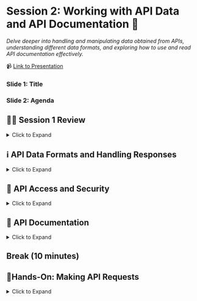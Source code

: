 # Session 2: Working with API Data and API Documentation 📜
_Delve deeper into handling and manipulating data obtained from APIs, understanding different data formats, and exploring how to use and read API documentation effectively._

📹 [Link to Presentation](https://www.beautiful.ai/player/-NcT8oMgP1-HCOsKJEM0)

### Slide 1: Title

### Slide 2: Agenda

## 👨‍🏫 Session 1 Review
<details><summary>Click to Expand</summary>
<hr>

### Slide 4: Previous Topics
_A mini-agenda to review topics from the previous session_
![API Alchemy_ Session 2 (1) - 2023-10-18 07 47 30Part-4-1](https://github.com/rogers-obrien-rad/api-alchemy/assets/33231914/3b7722f3-7a3a-4768-b886-56a364973d9c)

* What are APIs?
* API Architecture
* HTTP

### ❔ What does API stand for?

### Slide 6: Definition of APIs
_Overview of what an API is with examples_
![API Alchemy_ Session 2 (1) - 2023-10-18 07 47 30Part-6-1](https://github.com/rogers-obrien-rad/api-alchemy/assets/33231914/ddcd63e5-4c68-47f6-9db7-f4558ccdd450)

> An Application Programming Interface is a set of protocols that allows different software applications to communicate, interact, and share data with each other.
* Watch [video](https://www.youtube.com/watch?v=s7wmiS2mSXY) for good, simple explanation
* Additional examples of APIs
  * **Weather Apps**: Weather apps use APIs to access real-time weather data from external sources. These APIs provide accurate and up-to-date information. By leveraging APIs, weather apps avoid the need to collect and maintain their own weather data.
  * **Social Media**: When you click "Share", an API is invoked, sending the data to the respective social media platform. The platform's API processes the request, posts the content, and provides feedback to the user.
  * **Payment Apps**: When you initiate a payment, the app sends transaction details to the payment gateway's API. The API handles payment authorization, processes the transaction, and returns a response to the app
 
### ❔ What does API stand for?

### Slide 8: Case Studies
![API Alchemy_ Session 2 (1) - 2023-10-18 07 47 30Part-8-1](https://github.com/rogers-obrien-rad/api-alchemy/assets/33231914/8504e9a2-25b9-4078-88ff-1fec126a83ac)

#### [McBroken](https://mcbroken.com/)
_The McBroken app uses the McDonald's API to track the availability of working ice cream machines at various locations in real-time, providing users with up-to-date information on whether they can get frozen treats._
* Software Developer reverse-engineered the McDonald's ordering API to send an order worth $18,752 of McFlurries to every McDonald's in the US
* Based on whether the item can be added to your cart determines if the machine is working or not

#### Pokemon Go
_Pokémon Go is an augmented reality mobile game that uses real-world locations and the camera on players' smartphones to allow them to catch virtual Pokémon in their surroundings._
* Utilizes the Google Maps API to display Pokemon in your environment

#### Procore Permissioning
_Procore is a cloud-based construction management platform that provides tools for project management, collaboration, scheduling, and financial management._
* Procore provides permissions templates that sometimes can only be applied on a per-person basis meaning that.
* If we wanted to specify _everyone's_ permissions for a given project, someone would have to go through each individual and update their permissions.
* We can use the Procore API to do this for us by automating the process. We still have to go one-by-one, but the computer can change someone's permissions in a matter of milliseconds while it might take a user 10 seconds to do the same process (not to mention it would be incredibly boring).

### ❔ What are the two main types of API architecture?

### Slide 10: API Architecture
_How the rules of an API are setup to ensure smooth communication_
![API Alchemy_ Session 2 (1) - 2023-10-18 07 47 30Part-10-1](https://github.com/rogers-obrien-rad/api-alchemy/assets/33231914/8c6020ca-db05-4833-b385-4fcffdd24727)

#### SOAP (Simple Object Access Protocol):
* Like sending a package with instructions and details
* More structured and formal than REST
* Often used in big businesses
* Communication is more like writing a letter: you need to follow specific rules
* Can use different delivery methods (transport protocols) like HTTP, SMTP (email), etc.
* Has a fixed structure (XML) for messages, making sure everyone understands the message format

#### REST (Representational State Transfer):
* Modern and simple way for software to communicate over the internet
* Communication is like talking to a waiter: you ask for things (GET), give new things (POST), update (PUT), or remove (DELETE)
* Simple and straightforward
* Uses URLs to represent different resources (like menu items), and you use different actions (HTTP methods) to interact with those resources

### Slide 11: Process Overview
_How the API process actually works_
![API Alchemy_ Session 2 (1) - 2023-10-18 07 47 30Part-11-1](https://github.com/rogers-obrien-rad/api-alchemy/assets/33231914/592bb955-8db6-46a9-a026-4ac493955f55)

1. Client (that is you) makes a request using HTTP
2. Server (that is the program you are accessing) processes the requests, performing the action that you specify (if it can)
3. Response is generated in HTTP and sent back to you, the Client
4. Client processes the response

### Slide 12: HTTP Structure

#### Start Line
_First line of the request/response_
![API Alchemy_ Session 2 (1) - 2023-10-18 07 47 30Part-12-1](https://github.com/rogers-obrien-rad/api-alchemy/assets/33231914/24f898f7-be2e-495f-98db-6bc851072e36)

For requests, the start line is called the "Request Line" and includes:
* HTTP method
* URL of the resource being requested
* Parameters
* version of the HTTP protocol being used

For responses, the start line is called the "Status Line" and includes:
* three-digit status code
* text description of status
* version of the HTTP protocol being used

#### Headers
_Additional lines that include important, standardized information for the HTTP request/response_

You can find available Header options [here](https://en.wikipedia.org/wiki/List_of_HTTP_header_fields), but some of the more common ones include:
* **Authorization**: credentials
* **Content-Type**: media type for the body of the request/response
* **Host**: domain name of the server i.e. google.com

#### Blank Line
_Tells the program that the previous values were for the header while the following are for the body_

#### Body
_Optional component that carries additional data sent with the request/response, such as form data or request payload._

For requests, the body is often formatted in:
* JSON
* XML

For responses, the body is often formatted in:
* JSON
* XML
* HTML

### ❔ What are some of the common HTTP methods?

### Slide 14: HTTP Methods
_The data manipulation methods used by APIs_
![API Alchemy_ Session 2 (1) - 2023-10-18 07 47 30Part-14-1](https://github.com/rogers-obrien-rad/api-alchemy/assets/33231914/d360a2eb-e390-4ae4-be0d-a4e1cf9dad07)

There are [9 HTTP methods in HTTP v1.1](https://developer.mozilla.org/en-US/docs/Web/HTTP/Methods), but there are four/five ones that are commonly used:
* **POST**: Used to send data to the server, for example, customer information, file upload, etc.
* **GET**: Used to retrieve information from the given server using a given URI. Requests using GET should only retrieve data and should have no other effect on the data.
* **PUT**: Replaces all current representations of the target resource with the uploaded content.
* **PATCH**: Applies partial modifications to a resource.
* **DELETE**: Removes the specified resource.

### Slide 15: POST Request 
![API Alchemy_ Session 2 (1) - 2023-10-18 07 47 30Part-15-1](https://github.com/rogers-obrien-rad/api-alchemy/assets/33231914/13fe575b-7efa-4df9-81e2-0dc1f2fd4eef)

```http
POST /api/users HTTP/1.1
Host: example.com
Content-Type: application/json

{
    "username": "newuser",
    "email": "newuser@example.com",
    "password": "securepassword"
}
```

Identify the key components:
1. Request Line
   * Method: `POST`
   * URL: `/api/users`
   * HTTP Version: `HTTP/1.1`
2. Headers
   * Header 1: `Host: example.com`
   * Header 2: `Content-Type: application/json`
3. Blank Line
4. Body
   * JSON Form:
   ```json
   {
       "username": "newuser",
       "email": "newuser@example.com",
       "password": "securepassword"
   }
   ```

### Slide 16: POST Response
![API Alchemy_ Session 2 (1) - 2023-10-18 07 47 30Part-16-1](https://github.com/rogers-obrien-rad/api-alchemy/assets/33231914/6bdc5519-d3f8-497b-bb58-6a01d9c2bf77)

```http
HTTP/1.1 201 Created
Content-Type: application/json

{
    "id": 123,
    "username": "newuser",
    "email": "newuser@example.com"
}
```

Identify the key components:
1. Status Line
   * HTTP Version: `HTTP/1.1`
   * Status Code: `201`
   * Status Text: `Created`
2. Headers
   * Header 1: `Content-Type: application/json`
3. Blank Line
4. Body
   * JSON Form:
   ```
   {
       "id": 123,
       "username": "newuser",
       "email": "newuser@example.com"
   }
   ```

### Slide 17: Response Status Codes
_Status of the HTTP request_
![API Alchemy_ Session 2 (1) - 2023-10-18 07 47 30Part-17-1](https://github.com/rogers-obrien-rad/api-alchemy/assets/33231914/9be73357-47ba-4283-bff7-f0ec3871868a)

#### 100s - Informational
An informational response indicates that the request was received and understood. It is issued on a provisional basis while request processing continues. It alerts the client to wait for a final response.

#### 200s - Success
These status codes indicates the action requested by the client was received, understood, and accepted. Common success status codes include (but are not limited to):
* **200 OK**: Standard response for successful HTTP requests. The actual response will depend on the request method used.
* **201 Created**: The request has been fulfilled, resulting in the creation of a new resource.

#### 300s - Additional Steps
This class of status code indicates the client must take additional action to complete the request. Many of these status codes are used in URL redirection.

#### 400s - Client-side Error
This class of status code is intended for situations in which the error seems to have been caused by the client. Some common 400 status codes are:
* **400 Bad Request**: The server cannot or will not process the request due to an apparent client error (bad request syntax, size too large, invalid request message framing, or deceptive request routing)
* **401 Unauthorized**: For use when authentication is required and has failed or has not yet been provided
* **403 Forbidden**: The request contained valid data and was understood by the server, but the server is refusing action. This may be due to the user not having the necessary permissions for a resource or needing an account of some sort, or attempting a prohibited action.
* **404 Not Found**: The requested resource could not be found but may be available in the future. Subsequent requests by the client are permissible.

#### 500s - Server-side Error
Response status codes beginning with the digit "5" indicate cases in which the server is aware that it has encountered an error or is otherwise incapable of performing the request.

<hr>
</details>

## ℹ️ API Data Formats and Handling Responses
<details><summary>Click to Expand</summary>
<hr>

### ❔ What are the two msot common API data formats?

### Slide 20: XML
_What is XML and what are some key characteristics_
![API Alchemy_ Session 2 (1) - 2023-10-18 07 47 30Part-20-1](https://github.com/rogers-obrien-rad/api-alchemy/assets/33231914/fbd58507-2405-4f02-a747-826f7a6fa0b9)

XML (eXtensible Markup Language) is a widely used format for structuring and representing data that needs to be exchanged between different software systems. XML is not limited to APIs; it's also used for data storage, configuration files, and more.
* **Definition**: XML is a markup language that defines rules for encoding documents in a format that is both human-readable and machine-readable.
* **Purpose**: XML is used to structure and represent data in a hierarchical and standardized way, making it easier for different software applications to understand and process the data.

#### XML in API Context:
* **Data Exchange**: APIs often use XML as a format for exchanging data between a client (requester) and a server (provider).
* **Data Representation**: XML allows you to represent structured data with elements, attributes, and values, making it suitable for various types of information like configuration settings, lists, documents, and more.
* **Data Types**: XML supports a wide range of data types, including strings, numbers, dates, and more complex structures.
* **Flexibility**: XML is extensible, meaning you can define custom tags and structures to represent specific data formats or schemas.
* **Human-Readable**: XML documents are designed to be both human-readable and machine-readable. This readability helps developers understand the structure and content of the data being exchanged.

#### XML Structure:
* **Tags**: XML documents use tags to define elements that hold data. Tags are enclosed in angle brackets, like `<tag>`.
* **Attributes**: Elements can have attributes that provide additional information. Attributes are defined within the opening tag, like `<element attribute="value">`.
* **Hierarchy**: XML documents have a hierarchical structure, with elements nested within other elements to create a tree-like arrangement.
* **Closing Tags**: Each opening tag must have a corresponding closing tag (e.g., `<tag>data</tag>`).

### Slide 21: XML Example
![API Alchemy_ Session 2 (1) - 2023-10-18 07 47 30Part-21-1](https://github.com/rogers-obrien-rad/api-alchemy/assets/33231914/b82331ff-00a3-4e38-92b5-a8cf77294a1f)

```xml
<bookstore>
    <book category="Fiction">
        <title>The Great Gatsby</title>
        <author>F. Scott Fitzgerald</author>
        <price>10.99</price>
    </book>
    <book category="Non-Fiction">
        <title>Sapiens</title>
        <author>Yuval Noah Harari</author>
        <price>15.95</price>
    </book>
</bookstore>
```

### Slide 22: JSON Data
_What is JSON and what are some key characteristics_
![API Alchemy_ Session 2 (1) - 2023-10-18 07 47 30Part-22-1](https://github.com/rogers-obrien-rad/api-alchemy/assets/33231914/086fb6d4-2e31-429d-9dc0-06d2a541f808)

JSON (JavaScript Object Notation) is:
* **Definition**: a lightweight data interchange format that is easy for both humans and machines to read and write.
* **Purpose**: used to structure and represent data in a format that is efficient for data exchange between different software systems.

#### JSON in API Context
* **Data Exchange**: APIs often use JSON as a format for exchanging structured data between clients and servers.
* **Data Representation**: JSON represents data as key-value pairs, arrays, and nested objects, making it suitable for various types of information.
* **Data Types**: JSON supports basic data types such as strings, numbers, booleans, arrays, and objects.
* **Simplicity**: JSON's syntax is less verbose than XML, which contributes to its simplicity and ease of use.

#### JSON Structure
* **Objects**: JSON data is organized into objects, which consist of key-value pairs enclosed in curly braces ({}).
* **Arrays**: Arrays in JSON are ordered lists of values enclosed in square brackets ([]).
* **Values**: Values can be strings, numbers, booleans, objects, arrays, or null.
* **Keys**: Keys are strings that represent the names of values within objects.

### Slide 23: JSON Example
![API Alchemy_ Session 2 (1) - 2023-10-18 07 47 30Part-23-1](https://github.com/rogers-obrien-rad/api-alchemy/assets/33231914/2028fe76-6d55-4dd1-95c3-e8cd4e763d3d)

```json
{
    "bookstore": {
        "books": [
            {
                "category": "Fiction",
                "title": "The Great Gatsby",
                "author": "F. Scott Fitzgerald",
                "price": 10.99
            },
            {
                "category": "Non-Fiction",
                "title": "Sapiens",
                "author": "Yuval Noah Harari",
                "price": 15.95
            }
        ]
    }
}
```

### 🔑 Key Points (Slide 24)
![API Alchemy_ Session 2 (1) - 2023-10-18 07 47 30Part-24-1](https://github.com/rogers-obrien-rad/api-alchemy/assets/33231914/9edaf0ba-66ba-4efc-8a9f-7cbc9293fe1a)

1. **XML (eXtensible Markup Language)**:
   * XML is a human-readable and machine-readable markup language that structures data in a standardized way, commonly used in APIs.
   * XML offers flexibility through custom tags and structures, with data organized using tags, attributes, and a hierarchical tree structure.
2. JSON (JavaScript Object Notation)
   * JSON is a lightweight data interchange format that is efficient for data exchange, especially between different software systems.
   * JSON represents data using key-value pairs and has a simpler syntax compared to XML, making it easier to use.

<hr>
</details>

## 🔐 API Access and Security
<details><summary>Click to Expand</summary>
<hr>

### Slide 26: Authentication versus Authorization
_Differences between the widely interchanged words_
![API Alchemy_ Session 2 (1) - 2023-10-18 07 47 30Part-26-1](https://github.com/rogers-obrien-rad/api-alchemy/assets/33231914/0374138c-eef4-4d38-a2fe-2076c49729b0)

#### Authentication
Authentication is the process of verifying the identity of a user, system, or entity. It ensures that the person or entity claiming access to a system or resource is indeed who they say they are. Authentication is the first step in the security process and is typically based on providing credentials such as a username and password, a security token, a fingerprint, or other forms of identity verification. Once authenticated, a user gains access to a system or application.

#### Authorization
Authorization, on the other hand, comes after authentication and involves granting or denying access to specific resources or actions based on the authenticated user's permissions. In essence, authorization determines what actions a user or entity is allowed to perform within a system or application. Authorization is typically defined by roles, permissions, or access levels that are associated with the authenticated user. It ensures that users only have access to the functionalities and data they are entitled to based on their roles or privileges.

#### TL;DR
* **Authentication** is about confirming the identity of a user.
* **Authorization** is about granting or denying access to specific resources or actions based on the user's verified identity and permissions

### Slide 27: Common Authentication Methods
![API Alchemy_ Session 2 (1) - 2023-10-18 07 47 30Part-27-1](https://github.com/rogers-obrien-rad/api-alchemy/assets/33231914/be45479b-70c3-4629-a55f-5be5ad74cd6e)

#### API Keys
* API keys are simple and widely used for authentication.
* They are unique alphanumeric strings issued to clients (applications or users) by the API provider.
* Clients include the API key in the request headers or query parameters to authenticate themselves.
* API keys are suitable for public APIs with lower security requirements.

#### Bearer Token Authentication (Token-based)
* Bearer token authentication is used with tokens like JWT (JSON Web Token) or OAuth 2.0 access tokens.
* After successful authentication, clients receive an access token, which they include in the request headers.
* The server validates the token to authorize the client's access to resources.
* Bearer token authentication provides flexibility and scalability.

#### Basic Authentication
* Basic Authentication involves sending a username and password in the request headers.
* The credentials are typically base64-encoded (but not encrypted), making it important to use HTTPS for secure transmission.
* While simple to implement, Basic Authentication is less secure due to the risk of credentials being intercepted.

### Slide 28: Basic Authentication
_Standard username and password_
![API Alchemy_ Session 2 (1) - 2023-10-18 07 47 30Part-28-1](https://github.com/rogers-obrien-rad/api-alchemy/assets/33231914/e2885124-9337-4ad8-b340-5d73bcdd3f79)

A developer accessing a private GitHub repository using the Git command-line tool. The tool prompts for a username and password, which the developer provides. The credentials are then base64-encoded and included in the Git request headers for authentication.

```bash
git clone https://github.com/username/repo.git
Username: your_username
Password: your_password
```

### Slide 29: API Keys
_Keys provided in header or query parameters_
![API Alchemy_ Session 2 (1) - 2023-10-18 07 47 30Part-29-1](https://github.com/rogers-obrien-rad/api-alchemy/assets/33231914/e10b6e53-bc4b-41ce-bda8-4708aa7a45b4)

Using a weather API to fetch weather information for your application. The API provider gives you a unique API key. To authenticate, you include the API key in the request URL when making API calls.

```http
GET https://api.weather.com/forecast?api_key=your_api_key
```

### Slide 30: Token-based
_Similar to keys but token expires_
![API Alchemy_ Session 2 (1) - 2023-10-18 07 47 30Part-30-1](https://github.com/rogers-obrien-rad/api-alchemy/assets/33231914/829fa1a9-e2c6-4734-b6ec-91c458947664)

A mobile app that interacts with a user's social media account. After the user logs in, the app receives a JWT (JSON Web Token). When making requests to the social media API, the app includes the JWT in the request headers.

```http
GET https://api.socialmedia.com/posts
Authorization: Bearer your_jwt
```

### 🔑 Key Points (Slide 31)
_Summary of the API Access and Security section_
![API Alchemy_ Session 2 (1) - 2023-10-18 07 47 30Part-31-1](https://github.com/rogers-obrien-rad/api-alchemy/assets/33231914/4dc37120-e878-40ca-b3f5-407eb0d2b225)

1. **Authentication vs. Authorization**: Authentication is the process of verifying a user's identity (e.g., through username/password), while authorization determines the access or actions a user can perform based on their permissions.
2. **API Keys**: Simple alphanumeric strings given by API providers to authenticate clients. Often used for public APIs with lower security requirements and can be passed in headers or query parameters.
3. **Bearer Token Authentication**: Uses tokens, like JWT or OAuth 2.0 access tokens. Upon successful authentication, clients receive an access token to include in request headers, offering flexibility and scalability.
4. **Basic Authentication**: Involves sending base64-encoded usernames and passwords in request headers. It's simple but less secure due to potential interception risks.

<hr>
</details>

## 📝 API Documentation
<details><summary>Click to Expand</summary>
<hr>

### Slide 33: Navigating Docs
_A guidebook to the API's capabilities and usage_
![API Alchemy_ Session 2 (1) - 2023-10-18 07 47 30Part-33-1](https://github.com/rogers-obrien-rad/api-alchemy/assets/33231914/c92fab13-1c51-46c6-8010-a3f00099948a)

Key components of API documentation include:
* **Endpoints**: These are URLs that define specific functions or resources the API provides.
* **Parameters**: These are inputs required to customize your API requests, such as query parameters, headers, or request bodies.
* **Responses**: Documentation explains what data the API returns in response to different requests.
* **Authentication**: Details about how to authenticate and authorize your requests using API keys, tokens, or other methods.

Some examples:
* [Procore API Docs](https://developers.procore.com/reference/rest/v1/docs/rest-api-overview)
* [OpenWeatherMap API Docs](https://openweathermap.org/current#concept)
* [NASA API Docs](https://ssd-api.jpl.nasa.gov/doc/index.php)

### Slide 34: Endpoints
_More details on endpoints_
![API Alchemy_ Session 2 (1) - 2023-10-18 07 47 30Part-34-1](https://github.com/rogers-obrien-rad/api-alchemy/assets/33231914/9f02e971-3c8b-47c0-8fd9-ee4ee10d8d2a)

* **Definition**: Endpoints are specific URLs that represent different functions or resources within an API. Each endpoint corresponds to a particular action or retrieval of data.
* **Purpose**: Endpoints act as the entry points for clients (applications or users) to interact with an API. They provide a structured way to access specific functionalities offered by the API.
* **Usage**: Clients use different HTTP methods (GET, POST, PUT, DELETE, etc.) on specific endpoints to perform actions like retrieving data, creating new records, updating existing records, or deleting data.

#### GET Endpoint for Retrieving User Information:
* **Endpoint**: /api/users/{user_id}
* **Description**: This endpoint is used to retrieve information about a specific user identified by their user_id.
* **HTTP Method**: GET
** Example Request**:
```http
GET /api/users/123
```

#### POST Endpoint for Creating a New Post:
* **Endpoint**: /api/posts
* **Description**: This endpoint allows clients to create a new post.
* **HTTP Method**: POST
* **Example Request**:
```http
POST /api/posts
{
  "title": "New Post Title",
  "content": "This is the content of the new post."
}
```

### Slide 35: Parameters
_The three types of parematers and what their usage is_
![API Alchemy_ Session 2 (1) - 2023-10-18 07 47 30Part-35-1](https://github.com/rogers-obrien-rad/api-alchemy/assets/33231914/fa381942-e317-4f92-aefe-08905732418e)

#### Header Parameters
* **Purpose**: Header parameters contain additional information about the request or the client making the request.
* **Usage**: Header parameters are included in the headers section of the HTTP request. They provide context or instructions for the server to process the request properly. Examples include authentication tokens, user agents, and content types (e.g., JSON or XML).

#### Path Parameters
* **Purpose**: Path parameters allow dynamic segments in the URL path to identify specific resources or actions.
* **Usage**: Path parameters are inserted directly into the URL path and enclosed within curly braces. They are used to specify identifiers, such as IDs or slugs, that help the server determine which resource the client is requesting. For instance, in a URL like `/users/{user_id}`, `user_id` is a path parameter.

#### Query Parameters
* **Purpose**: Query parameters enable customization and filtering of API requests by providing additional information to the server.
* **Usage**: Query parameters are appended to the URL after a question mark (?). They are in the form of key-value pairs, separated by &. Query parameters help modify the behavior of the request, such as specifying search terms, filters, sorting options, or pagination limits. For example, in a URL like `/products?category=electronics&sort=price`, `category` and `sort` are query parameters.

### Slide 36: Parameters Example
_How parameters are documented_
![API Alchemy_ Session 2 (1) - 2023-10-18 07 47 30Part-36-1](https://github.com/rogers-obrien-rad/api-alchemy/assets/33231914/d40dc0bf-5e6f-4d60-85af-55e200948f6e)

#### Documentation for Path Parameters typically includes:
* **Names**: Documentation lists the names of path parameters that you may need to include in your API request's URL.
* **Types**: The data types or formats expected for each path parameter. This information helps you ensure that your parameter values match the expected type.
* **Placement**: Path parameters are typically included directly in the URL's path, and the documentation shows where in the URL to place each parameter.
* **Constraints**: Documentation may outline any constraints or validation rules that path parameters must adhere to, such as minimum/maximum lengths or allowed characters.
* **Required Parameters**: Whether a path parameter is required or optional. If a parameter is required, it must be included in the URL for the request to be valid.
* **Example URLs**: Documentation often provides examples of complete URLs with path parameters included. These examples serve as templates for constructing your requests.
* **Descriptions**: You'll find descriptions or explanations for each path parameter, helping you understand its purpose and usage within the API request.

#### Documentation for Query Parameters typically includes:
* **Names**: Documentation lists the names of query parameters that you may include in your API request's URL. These parameters are typically added after the "?" character in the URL.
* **Types**: It specifies the data types or formats expected for each query parameter, helping you ensure that your parameter values match the expected type.
* **Usage**: Query parameters are typically used to filter, paginate, or customize API responses. Documentation explains how each parameter affects the response.
* **Constraints**: Documentation may outline any constraints or validation rules that query parameters must adhere to, such as valid values or numeric ranges.
* **Optional Parameters**: Query parameters are often optional, meaning you can choose whether to include them in the URL. Documentation indicates which parameters are optional and which are required.
* **Example URLs**: Documentation provides examples of complete URLs with query parameters included, showing how to structure requests for specific use cases.
* **Parameter Descriptions**: You'll find descriptions or explanations for each query parameter, helping you understand its purpose and how it influences the API response.

#### Documentation for Headers typically includes:
* **Names**: Documentation lists the names of the headers that you may need to include in your API request. These names are case-sensitive and should be entered exactly as specified.
* **Values**: For each header, it specifies the expected or allowed values. Some headers may have specific values that are required or optional.
* **Examples**: Documentation often provides examples of header configurations for different scenarios.
* **Header Descriptions**: You'll find descriptions or explanations for each header, clarifying its purpose and how it affects the API request or response.
* **Required Headers**: It specifies whether a header is required or optional. If a header is required, it's crucial to include it in your request; otherwise, the request may fail.
* **Format**: Information about the format or syntax of headers is given. For instance, some headers require a specific format, like date and time in a specific format.
* **Authentication Headers**: If the API uses authentication, the documentation provides details about headers required for authentication, such as API keys or tokens.

Below is the [Procore API Documentation](https://developers.procore.com/reference/rest/v1/rfis?version=1.0#create-rfi) on how to create a RFI using a POST request:

![image](https://github.com/rogers-obrien-rad/api-alchemy/assets/33231914/130a98cc-9722-4dc6-a86c-9614883f6733)

You can see we have:
* **Header Parameter**: `Procore-Company-Id` which needs to be an integer
* **Path Parameter**: `project_id` which also needs to be an integer
* **Query Parameter**: `run_configurable_validations` which is a boolean

The actual request in HTTP might look something like this:

```http
POST /rest/v1.0/projects/681425/rfis?run_configurable_validations=False HTTP/1.1
Host: api.procore.com
Authorization: Bearer REPLACE_BEARER_TOKEN
Procore-Company-Id: 8089
Content-Type: application/json

{
  "rfi": {
    "subject": "Wall Color",
    "reference": "Color of the kitchen wall"
  }
}
```

Where:
* **Header Parameters**: All parameters under the URL such as `Authorization` and `Content-Type`
* **Path Parameter**: `681425` is placed in the URL
* **Query Parameter**: `run_configurable_validation` is placed after the question mark "?"

### Slide 37: Request Body
_How documentation specifies the request body_
![API Alchemy_ Session 2 (1) - 2023-10-18 07 47 30Part-37-1](https://github.com/rogers-obrien-rad/api-alchemy/assets/33231914/e54dc335-e35a-470a-8920-1da55cb4ced2)

API documentation typically displays request body notes by providing detailed information on how to structure and format the data that you need to send in the request body when making an API call. These notes may include:
* **Data Format**: Documentation explains the expected data format, which can be JSON, XML, form data, or another format.
* **Parameters**: It lists the parameters or fields that should be included in the request body. Each parameter is described, including its name, type, and whether it's required.
* **Example**: Documentation often provides an example request body, showing you exactly how the data should be structured.
* **Data Types**: It clarifies the data types allowed for each parameter (e.g., string, number, boolean) and may specify any constraints or validation rules.
* **Validation Rules**: Documentation may detail any specific validation rules or patterns that the data must adhere to, such as minimum/maximum lengths or allowed characters.
* **Default Values**: If some parameters have default values, those values are usually documented.
* **Notes and Descriptions**: You may find explanations or descriptions of each parameter, helping you understand their purpose and usage.

Below is a screenshot taken from the [Procore API Documentation](https://developers.procore.com/reference/rest/v1/project-folders-and-files?version=1.0#create-project-folder) on how to create a folder in Procore using a POST request:
![image](https://github.com/rogers-obrien-rad/api-alchemy/assets/33231914/df1ac7d7-1323-4617-9a5b-ff72564ed5ee)

The actual JSON data that you would send in the body would look something like this:

```json
{
  "folder": {
    "parent_id": 12,
    "name": "test_folder",
    "is_tracked": true,
    "explicit_permissions": true,
    "custom_field_%{custom_field_definition_id}": "string"
  }
}
```

### Slide 38: Responses
_Example responses bodies and status codes_
![API Alchemy_ Session 2 (1) - 2023-10-18 07 47 30Part-38-1](https://github.com/rogers-obrien-rad/api-alchemy/assets/33231914/fb794822-32e7-4b52-bb6c-3dac6bd093c1)

Documentation typically contains:
* **Status Codes**: Documentation lists common HTTP status codes that the API request can return.
* **Response Descriptions**: For each status code, documentation provides a description of what it means in the context of the API.
* **Example Responses**: Documentation may include sample API responses for each status code. These examples show the structure and content of the response body that you can expect to receive in different scenarios.
* **Response Formats**: Information about the response format, such as JSON or XML, is usually provided alongside the examples to ensure developers know how to parse and work with the response data.

![image](https://github.com/rogers-obrien-rad/api-alchemy/assets/33231914/b2b9c88c-43eb-41af-aa13-b2eb7bf7bbb0)

Some documenation, like for [Procore's API](https://developers.procore.com/reference/rest/v1/project-folders-and-files?version=1.0#create-project-file), include the response by status code which can be helpful to debug issues. 

### Slide 39: Authentication
_How to manage authentication for your requests_
![API Alchemy_ Session 2 (1) - 2023-10-18 07 47 30Part-39-1](https://github.com/rogers-obrien-rad/api-alchemy/assets/33231914/ad18a6fd-e028-4b50-a5d6-f8d843a59dc8)

In API documentation, authentication is a crucial topic covered to guide developers on how to securely access the API. Here's how authentication is typically addressed in API documentation
* **Authentication Methods**: API documentation explains the available authentication methods, such as API keys, OAuth tokens, JWT (JSON Web Tokens), or basic authentication.
* **Authentication Endpoints**: For APIs using OAuth or token-based authentication, documentation provides information on the authentication endpoints, where developers can obtain the necessary tokens or keys.
* **Authentication Parameters**: Documentation specifies the required authentication parameters that must be included in API requests, such as API keys, tokens, or credentials. It details where to place these parameters, whether in headers, query parameters, or request bodies.
* **Example Authentication**: To demonstrate the authentication process, API documentation often includes step-by-step examples of how to obtain authentication credentials and use them in API requests.
* **Rate Limiting**: Some API documentation may mention rate limiting, which restricts the number of requests a client can make within a certain time frame. 
* **Token Refresh**: If applicable, documentation explains how to refresh authentication tokens and manage token expiration.
* **Error Handling**: Documentation provides information on error responses related to authentication, helping developers troubleshoot authentication issues.

You can view the authentication documentation for a few APIs:
* [Procore](https://developers.procore.com/reference/rest/v1/docs/making-first-call)
* [GitHub](https://docs.github.com/en/rest/guides/getting-started-with-the-rest-api?apiVersion=2022-11-28)
* [NASA](https://api.nasa.gov/)

<hr>
</details>
   
## Break (10 minutes)

## 👐Hands-On: Making API Requests
<details><summary>Click to Expand</summary>
<hr>

### Slide 41: Hands-On Agenda
During the Hands-On Session we will be:
1. Learning how to extract data from responses systematically
2. Use the Procore API

### 🏆 Challenge: Making a GET Request
Use the [PokeAPI](https://pokeapi.co/) in Postman to make a request to get data on your favorite Pokemon!
1. Navigate to the [PokeAPI](https://pokeapi.co/docs/v2 ) documentation and find the endpoint that gives you the overall information on a Pokemon
2. Craft the GET request in [Postman](www.postman.com)
3. Be the first to do so and win a prize!

### Slide 43: Using Reponse Data in Postman
Use the links below to find more information:
* For RO: [Playbook](https://app.getguru.com/folders/Tqbx9ygc/Procore-API?activeCard=231f1661-2254-403b-b5af-cf29a4673a02)

### Slide 44: Using Reponse Data in Postman
Use the links below to find more information:
* For RO: [Playbook](https://app.getguru.com/folders/Tqbx9ygc/Procore-API?activeCard=952225df-921e-4fea-b22d-f283a37be009)

### Slide 45: Using Reponse Data in Postman
Use the links below to find more information:
* For RO: [Playbook](https://app.getguru.com/folders/Tqbx9ygc/Procore-API?activeCard=335584a3-b7e4-4ab1-841b-8651ec8e5df5)

### Slide 46: Using Reponse Data in Postman
Use the links below to find more information:
* For RO: [Playbook](https://app.getguru.com/folders/Tqbx9ygc/Procore-API?activeCard=a0d189d5-1a15-4f5a-b360-abade464150e)

<hr>
</details>
